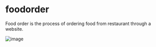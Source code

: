 # foodorder
Food order is the process of ordering food from restaurant through a website.

![image](https://github.com/MrunaliChavan2002/foodorder/assets/131576753/43c074a8-d6a9-4f6d-88ed-48ea0768be13)

